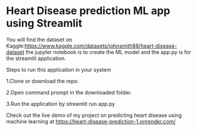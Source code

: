 # Heart Disease prediction ML app using Streamlit
You will find the dataset on Kaggle:https://www.kaggle.com/datasets/johnsmith88/heart-disease-dataset
the jupyter notebook is to create the ML model and the app.py is for the streamlit application.


Steps to run this application in your system

1.Clone or download the repo.

2.Open command prompt in the downloaded folder.

3.Run the application by streamlit run app.py 

Check out the live demo of my project on predicting heart disease using machine learning at https://heart-disease-prediction-1.onrender.com/

